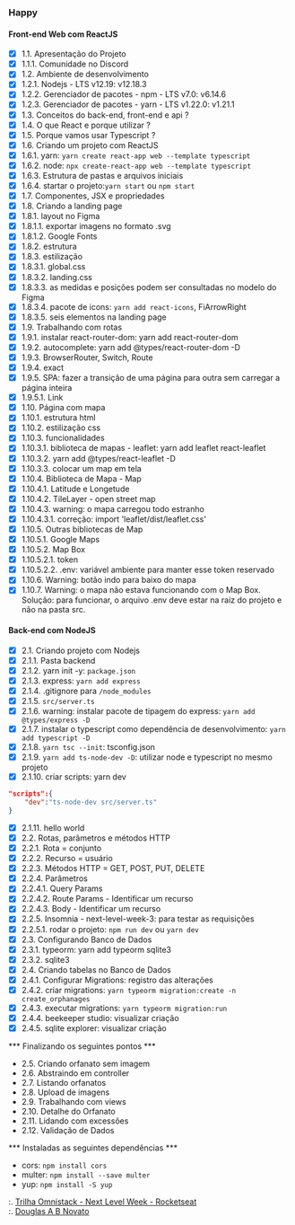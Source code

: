 ### Happy

#### Front-end Web com ReactJS

- [x] 1.1. Apresentação do Projeto
- [x] 1.1.1. Comunidade no Discord
- [x] 1.2. Ambiente de desenvolvimento
- [x] 1.2.1. Nodejs - LTS v12.19: v12.18.3
- [x] 1.2.2. Gerenciador de pacotes - npm - LTS v7.0: v6.14.6
- [x] 1.2.3. Gerenciador de pacotes - yarn - LTS v1.22.0: v1.21.1
- [x] 1.3. Conceitos do back-end, front-end e api ?
- [x] 1.4. O que React e porque utilizar ?
- [x] 1.5. Porque vamos usar Typescript ?
- [x] 1.6. Criando um projeto com ReactJS
- [x] 1.6.1. yarn: `yarn create react-app web --template typescript`
- [x] 1.6.2. node: `npx create-react-app web --template typescript`
- [x] 1.6.3. Estrutura de pastas e arquivos iniciais
- [x] 1.6.4. startar o projeto:`yarn start` ou `npm start`
- [X] 1.7. Componentes, JSX e propriedades 
- [x] 1.8. Criando a landing page
- [x] 1.8.1. layout no Figma
- [x] 1.8.1.1. exportar imagens no formato .svg
- [x] 1.8.1.2. Google Fonts
- [x] 1.8.2. estrutura
- [x] 1.8.3. estilização
- [x] 1.8.3.1. global.css
- [x] 1.8.3.2. landing.css
- [x] 1.8.3.3. as medidas e posições podem ser consultadas no modelo do Figma
- [x] 1.8.3.4. pacote de icons: `yarn add react-icons`, FiArrowRight
- [x] 1.8.3.5. seis elementos na landing page 
- [x] 1.9. Trabalhando com rotas
- [x] 1.9.1. instalar react-router-dom: yarn add react-router-dom
- [x] 1.9.2. autocomplete: yarn add @types/react-router-dom -D
- [x] 1.9.3. BrowserRouter, Switch, Route 
- [x] 1.9.4. exact 
- [x] 1.9.5. SPA: fazer a transição de uma página para outra sem carregar a página inteira
- [x] 1.9.5.1. Link
- [x] 1.10. Página com mapa
- [x] 1.10.1. estrutura html
- [x] 1.10.2. estilização css
- [x] 1.10.3. funcionalidades
- [x] 1.10.3.1. biblioteca de mapas - leaflet: yarn add leaflet react-leaflet
- [x] 1.10.3.2. yarn add @types/react-leaflet -D
- [x] 1.10.3.3. colocar um map em tela
- [x] 1.10.4. Biblioteca de Mapa - Map
- [x] 1.10.4.1. Latitude e Longetude
- [x] 1.10.4.2. TileLayer - open street map 
- [x] 1.10.4.3. warning: o mapa carregou todo estranho
- [x] 1.10.4.3.1. correção: import 'leaflet/dist/leaflet.css'
- [x] 1.10.5. Outras bibliotecas de Map
- [x] 1.10.5.1. Google Maps
- [x] 1.10.5.2. Map Box
- [x] 1.10.5.2.1. token
- [x] 1.10.5.2.2. .env: variável ambiente para manter esse token reservado
- [x] 1.10.6. Warning: botão indo para baixo do mapa
- [x] 1.10.7. Warning: o mapa não estava funcionando com o Map Box. Solução: para funcionar, o arquivo .env deve estar na raiz do projeto e não na pasta src.

#### Back-end com NodeJS

- [x] 2.1. Criando projeto com Nodejs
- [x] 2.1.1. Pasta backend
- [x] 2.1.2. yarn init -y: `package.json`
- [x] 2.1.3. express: `yarn add express`
- [x] 2.1.4. .gitignore para `/node_modules`
- [x] 2.1.5. `src/server.ts`
- [x] 2.1.6. warning: instalar pacote de tipagem do express: `yarn add @types/express -D`
- [x] 2.1.7. instalar o typescript como dependência de desenvolvimento: `yarn add typescript -D`
- [x] 2.1.8. `yarn tsc --init`: tsconfig.json
- [x] 2.1.9. `yarn add ts-node-dev -D`: utilizar node e typescript no mesmo projeto
- [x] 2.1.10. criar scripts: yarn dev
````json
"scripts":{
    "dev":"ts-node-dev src/server.ts"
}
```` 
- [x] 2.1.11. hello world
- [x] 2.2. Rotas, parâmetros e métodos HTTP
- [x] 2.2.1. Rota = conjunto
- [x] 2.2.2. Recurso = usuário
- [x] 2.2.3. Métodos HTTP = GET, POST, PUT, DELETE
- [x] 2.2.4. Parâmetros
- [x] 2.2.4.1. Query Params
- [x] 2.2.4.2. Route Params - Identificar um recurso
- [x] 2.2.4.3. Body - Identificar um recurso
- [x] 2.2.5. Insomnia - next-level-week-3: para testar as requisições
- [x] 2.2.5.1. rodar o projeto: `npm run dev` ou `yarn dev`
- [x] 2.3. Configurando Banco de Dados
- [x] 2.3.1. typeorm: yarn add typeorm sqlite3
- [x] 2.3.2. sqlite3
- [x] 2.4. Criando tabelas no Banco de Dados
- [x] 2.4.1. Configurar Migrations: registro das alterações
- [x] 2.4.2. criar migrations: `yarn typeorm migration:create -n create_orphanages`
- [x] 2.4.3. executar migrations: `yarn typeorm migration:run`
- [x] 2.4.4. beekeeper studio: visualizar criação
- [x] 2.4.5. sqlite explorer: visualizar criação

*** Finalizando os seguintes pontos ***

- 2.5. Criando orfanato sem imagem
- 2.6. Abstraindo em controller 
- 2.7. Listando orfanatos 
- 2.8. Upload de imagens
- 2.9. Trabalhando com views
- 2.10. Detalhe do Orfanato
- 2.11. Lidando com excessões 
- 2.12. Validação de Dados

*** Instaladas as seguintes dependências ***

- cors: `npm install cors`
- multer: `npm install --save multer`
- yup: `npm install -S yup`

:. [Trilha Omnistack - Next Level Week - Rocketseat](https://rocketseat.com.br/)<br/>
:. [Douglas A B Novato](https://linktr.ee/douglasabnovato)